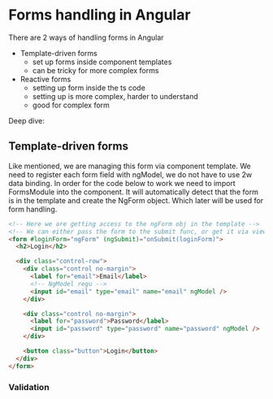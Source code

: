 # Forms handling in Angular
There are 2 ways of handling forms in Angular

- Template-driven forms
    - set up forms inside component templates
    - can be tricky for more complex forms
- Reactive forms
    - setting up form inside the ts code
    - setting up is more complex, harder to understand
    - good for complex form

Deep dive:

## Template-driven forms
Like mentioned, we are managing this form via component template.
We need to register each form field with ngModel, we do not have to use 2w data binding.
In order for the code below to work we need to import FormsModule into the component.
It will automatically detect that the form is in the template and create the NgForm object.
Which later will be used for form handling.

````html
<!-- Here we are getting access to the ngForm obj in the template -->
<!-- We can either pass the form to the submit func, or get it via viewChild  -->
<form #loginForm="ngForm" (ngSubmit)="onSubmit(loginForm)">
  <h2>Login</h2>

  <div class="control-row">
    <div class="control no-margin">
      <label for="email">Email</label>
      <!-- NgModel regu -->
      <input id="email" type="email" name="email" ngModel />
    </div>

    <div class="control no-margin">
      <label for="password">Password</label>
      <input id="password" type="password" name="password" ngModel />
    </div>

    <button class="button">Login</button>
  </div>
</form>
````

### Validation
